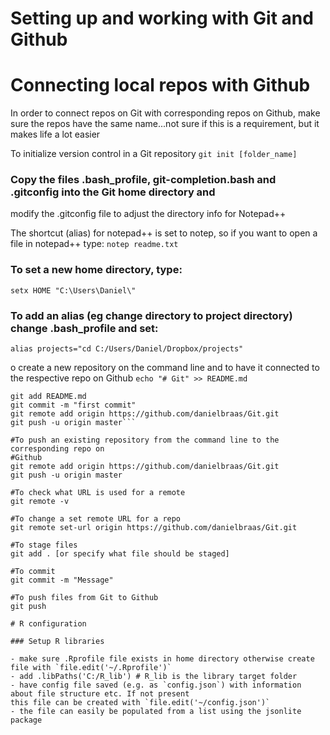 # Setting up and working with Git and Github

# Connecting local repos with Github
In order to connect repos on Git with corresponding repos on Github, make sure the repos 
have the same name...not sure if this is a requirement, but it makes life a lot easier

To initialize version control in a Git repository
`git init [folder_name]`

### Copy the files .bash_profile, git-completion.bash and .gitconfig into the Git home directory and 
modify the .gitconfig file to adjust the directory info for Notepad++ 

The shortcut (alias) for notepad++ is set to notep, so if you want to open a file in
notepad++ type:
`notep readme.txt`

### To set a new home directory, type:
`setx HOME "C:\Users\Daniel\"`

### To add an alias (eg change directory to project directory) change .bash_profile and set:
`alias projects="cd C:/Users/Daniel/Dropbox/projects"`

o create a new repository on the command line and to have it connected to the 
respective repo on Github
`echo "# Git" >> README.md`
```git init
git add README.md
git commit -m "first commit"
git remote add origin https://github.com/danielbraas/Git.git
git push -u origin master```

#To push an existing repository from the command line to the corresponding repo on
#Github
git remote add origin https://github.com/danielbraas/Git.git
git push -u origin master

#To check what URL is used for a remote
git remote -v

#To change a set remote URL for a repo 
git remote set-url origin https://github.com/danielbraas/Git.git

#To stage files
git add . [or specify what file should be staged]

#To commit
git commit -m "Message"

#To push files from Git to Github
git push

# R configuration

### Setup R libraries

- make sure .Rprofile file exists in home directory otherwise create file with `file.edit('~/.Rprofile')`
- add .libPaths('C:/R_lib') # R_lib is the library target folder
- have config file saved (e.g. as `config.json`) with information about file structure etc. If not present
this file can be created with `file.edit('~/config.json')`
- the file can easily be populated from a list using the jsonlite package
